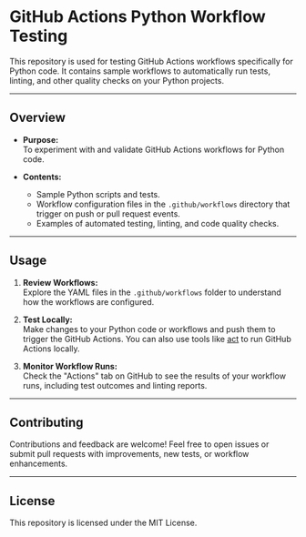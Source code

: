 # GitHub Actions Python Workflow Testing

This repository is used for testing GitHub Actions workflows specifically for Python code. It contains sample workflows to automatically run tests, linting, and other quality checks on your Python projects.

---

## Overview

- **Purpose:**  
  To experiment with and validate GitHub Actions workflows for Python code.

- **Contents:**  
  - Sample Python scripts and tests.
  - Workflow configuration files in the `.github/workflows` directory that trigger on push or pull request events.
  - Examples of automated testing, linting, and code quality checks.

---

## Usage

1. **Review Workflows:**  
   Explore the YAML files in the `.github/workflows` folder to understand how the workflows are configured.

2. **Test Locally:**  
   Make changes to your Python code or workflows and push them to trigger the GitHub Actions. You can also use tools like [act](https://github.com/nektos/act) to run GitHub Actions locally.

3. **Monitor Workflow Runs:**  
   Check the "Actions" tab on GitHub to see the results of your workflow runs, including test outcomes and linting reports.

---

## Contributing

Contributions and feedback are welcome! Feel free to open issues or submit pull requests with improvements, new tests, or workflow enhancements.

---

## License

This repository is licensed under the MIT License.
